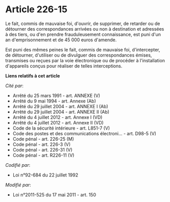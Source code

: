 # Article 226-15

Le fait, commis de mauvaise foi, d'ouvrir, de supprimer, de retarder ou de détourner des correspondances arrivées ou non à
destination et adressées à des tiers, ou d'en prendre frauduleusement connaissance, est puni d'un an d'emprisonnement et de
45 000 euros d'amende.

Est puni des mêmes peines le fait, commis de mauvaise foi, d'intercepter, de détourner, d'utiliser ou de divulguer des
correspondances émises, transmises ou reçues par la voie électronique ou de procéder à l'installation d'appareils conçus pour
réaliser de telles interceptions.

**Liens relatifs à cet article**

_Cité par_:

  - Arrêté du 25 mars 1991 - art. ANNEXE (V)
  - Arrêté du 9 mai 1994 - art. Annexe (Ab)
  - Arrêté du 29 juillet 2004 - art. ANNEXE I (Ab)
  - Arrêté du 29 juillet 2004 - art. ANNEXE II (Ab)
  - Arrêté du 4 juillet 2012 - art. Annexe I (VD)
  - Arrêté du 4 juillet 2012 - art. Annexe II (VD)
  - Code de la sécurité intérieure - art. L851-7 (V)
  - Code des postes et des communications électroni... - art. D98-5 (V)
  - Code pénal - art. 226-25 (M)
  - Code pénal - art. 226-3 (V)
  - Code pénal - art. 226-31 (V)
  - Code pénal - art. R226-11 (V)

_Codifié par_:

  - Loi n°92-684 du 22 juillet 1992

_Modifié par_:

  - Loi n°2011-525 du 17 mai 2011 - art. 150
